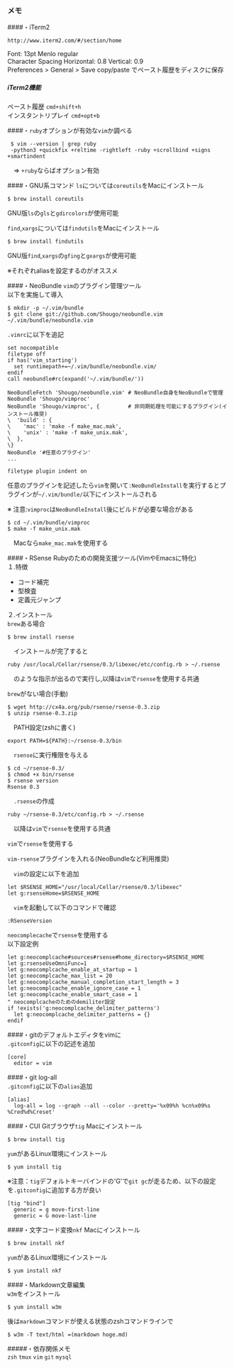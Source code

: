 ### メモ
####・iTerm2

    http://www.iterm2.com/#/section/home

Font: 13pt Menlo regular  
Character Spacing Horizontal: 0.8 Vertical: 0.9  
Preferences > General > Save copy/paste でペースト履歴をディスクに保存 
  
##### iTerm2機能
ペースト履歴
``cmd+shift+h``  
インスタントリプレイ
``cmd+opt+b``

####・`ruby`オプションが有効な`vim`か調べる  

     $ vim --version | grep ruby    
     -python3 +quickfix +reltime -rightleft -ruby +scrollbind +signs +smartindent    

　=> `+ruby`ならばオプション有効  

####・GNU系コマンド
``ls``については``coreutils``をMacにインストール  

    $ brew install coreutils  

GNU版``ls``の``gls``と``gdircolors``が使用可能  

``find``,``xargs``については``findutils``をMacにインストール  

    $ brew install findutils

GNU版``find``,``xargs``の``gfing``と``gxargs``が使用可能  

※それぞれaliasを設定するのがオススメ

####・NeoBundle
`vim`のプラグイン管理ツール  
以下を実施して導入  

    $ mkdir -p ~/.vim/bundle    
    $ git clone git://github.com/Shougo/neobundle.vim ~/.vim/bundle/neobundle.vim    

`.vimrc`に以下を追記  

    set nocompatible    
    filetype off    
    if has('vim_starting')    
      set runtimepath+=~/.vim/bundle/neobundle.vim/    
    endif    
    call neobundle#rc(expand('~/.vim/bundle/'))    
    
    NeoBundleFetch 'Shougo/neobundle.vim' # NeoBundle自身をNeoBundleで管理    
    NeoBundle 'Shougo/vimproc'            
    NeoBundle 'Shougo/vimproc', {         # 非同期処理を可能にするプラグイン(インストール推奨)    
    \  'build' : {    
    \    'mac' : 'make -f make_mac.mak',    
    \    'unix' : 'make -f make_unix.mak',    
    \  },    
    \}    
    NeoBundle '#任意のプラグイン'    
    ...
    
    filetype plugin indent on    

任意のプラグインを記述したら`vim`を開いて`:NeoBundleInstall`を実行するとプラグインが`~/.vim/bundle/`以下にインストールされる

※ 注意:`vimproc`は`NeoBundleInstall`後にビルドが必要な場合がある  

    $ cd ~/.vim/bundle/vimproc    
    $ make -f make_unix.mak    

　Macなら`make_mac.mak`を使用する  

####・RSense
Rubyのための開発支援ツール(VimやEmacsに特化)  
１.特徴  
- コード補完  
- 型検査  
- 定義元ジャンプ  

２.インストール  
`brew`ある場合  

    $ brew install rsense    

　インストールが完了すると  

    ruby /usr/local/Cellar/rsense/0.3/libexec/etc/config.rb > ~/.rsense   

　のような指示が出るので実行し,以降は`vim`で`rsense`を使用する共通  

`brew`がない場合(手動)  

    $ wget http://cx4a.org/pub/rsense/rsense-0.3.zip    
    $ unzip rsense-0.3.zip    

　PATH設定(zshに書く)  

    export PATH=${PATH}:~/rsense-0.3/bin    

　`rsense`に実行権限を与える  

    $ cd ~/rsense-0.3/
    $ chmod +x bin/rsense    
    $ rsense version    
    Rsense 0.3    

　`.rsense`の作成  

    ruby ~/rsense-0.3/etc/config.rb > ~/.rsense    

　以降は`vim`で`rsense`を使用する共通  

`vim`で`rsense`を使用する  

  `vim-rsense`プラグインを入れる(NeoBundleなど利用推奨)  

　`vim`の設定に以下を追加  

    let $RSENSE_HOME="/usr/local/Cellar/rsense/0.3/libexec"    
    let g:rsenseHome=$RSENSE_HOME    

　`vim`を起動して以下のコマンドで確認  

    :RSenseVersion    

`neocomplecache`で`rsense`を使用する  
以下設定例  

    let g:neocomplcache#sources#rsense#home_directory=$RSENSE_HOME    
    let g:rsenseUseOmniFunc=1    
    let g:neocomplcache_enable_at_startup = 1    
    let g:neocomplcache_max_list = 20    
    let g:neocomplcache_manual_completion_start_length = 3    
    let g:neocomplcache_enable_ignore_case = 1    
    let g:neocomplcache_enable_smart_case = 1    
    " neocomplcacheのためのdemiliter設定    
    if !exists('g:neocomplcache_delimiter_patterns')    
      let g:neocomplcache_delimiter_patterns = {}    
    endif    

####・gitのデフォルトエディタをvimに  
``.gitconfig``に以下の記述を追加  

    [core]    
      editor = vim    

####・git log-all  
``.gitconfig``に以下の``alias``追加

    [alias]    
      log-all = log --graph --all --color --pretty='%x09%h %cn%x09%s %Cred%d%Creset'  

####・CUI Gitブラウザ``tig``
Macにインストール

    $ brew install tig

``yum``があるLinux環境にインストール

    $ yum install tig
  
  
※注意：``tig``デフォルトキーバインドの'G'で``git gc``が走るため、以下の設定を``.gitconfig``に追加する方が良い

    [tig "bind"]
      generic = g move-first-line
      generic = G move-last-line

####・文字コード変換``nkf``
Macにインストール  

    $ brew install nkf  

``yum``があるLinux環境にインストール

    $ yum install nkf

####・Markdown文章編集  
``w3m``をインストール  

    $ yum install w3m  


後は``markdown``コマンドが使える状態のzshコマンドラインで

    $ w3m -T text/html =(markdown hoge.md)

#####・依存関係メモ  
``zsh`` ``tmux`` ``vim`` ``git`` ``mysql``
